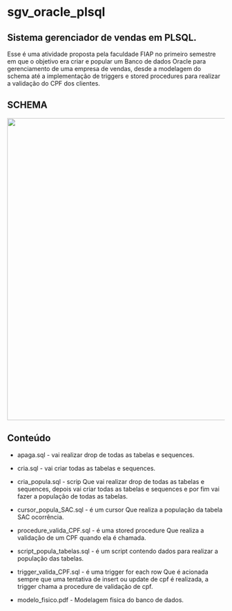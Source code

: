 
# sgv_oracle_plsql
## Sistema gerenciador de vendas em PLSQL.

Esse é uma atividade proposta pela faculdade FIAP no primeiro semestre em que o objetivo era criar e popular um Banco de dados Oracle para gerenciamento de uma empresa de vendas, desde a modelagem do schema até a implementação de triggers e stored procedures para realizar a validação do CPF dos clientes.

## SCHEMA
<div align="center">
<img src="https://user-images.githubusercontent.com/55064565/185525538-7b416b35-8ebb-4977-a0ff-5348ea5ba3a9.png" width="700px" />
</div>

## Conteúdo

* apaga.sql - vai realizar drop de todas as tabelas e sequences.

* cria.sql - vai criar todas as tabelas e sequences.

* cria_popula.sql - scrip Que vai realizar drop de todas as tabelas e sequences, depois vai criar todas as tabelas e sequences e por fim vai fazer a população de todas as tabelas.

* cursor_popula_SAC.sql - é um cursor Que realiza a população da tabela SAC ocorrência.

* procedure_valida_CPF.sql - é uma stored procedure Que realiza a validação de um CPF quando ela é chamada.

* script_popula_tabelas.sql - é um script contendo dados para realizar a população das tabelas.

* trigger_valida_CPF.sql - é uma trigger for each row Que é acionada sempre que uma tentativa de insert ou update de cpf é realizada, a trigger chama a procedure de validação de cpf.

* modelo_fisico.pdf - Modelagem fisica do banco de dados.
